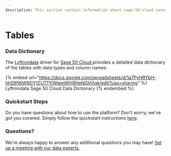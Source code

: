 ```yaml
---
description: This section contain information about sage-50-cloud connector tables information
---
```


# Tables

### Data Dictionary

The [Lyftrondata](https://www.lyftrondata.com/) driver for [Sage 50 Cloud](https://www.lyftrondata.com/integration/sage-50-cloud/)[ ](https://www.lyftrondata.com/integration/sage-50-cloud/)provides a detailed data dictionary of the tables with data types and column names.

{% embed url="https://docs.google.com/spreadsheets/d/1a7PyHRYbH-hhS9fWW9GY1ZUT7YiWtemWH9HeNGhVjqk/edit?usp=sharing" %}
Lyftrondata Sage 50 Cloud Data Dictionary
{% endembed %}

### Quickstart Steps

Do you have questions about how to use the platform? Don't worry; we've got you covered. Simply follow the quickstart instructions [here](../../../../quickstart-steps.md).

### Questions? <a href="#questions" id="questions"></a>

We're always happy to answer any additional questions you may have! [Set up a meeting with our data experts.](https://www.lyftrondata.com/book-a-meeting/)

